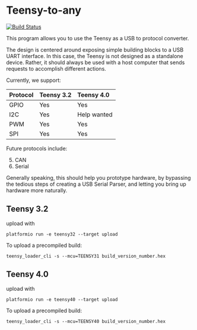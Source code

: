# Teensy-to-any

[![Build Status](https://travis-ci.org/ramonaoptics/teensy-to-any.svg?branch=master)](https://travis-ci.org/ramonaoptics/teensy-to-any)

This program allows you to use the Teensy as a USB to protocol converter.

The design is centered around exposing simple building blocks to a USB UART interface.
In this case, the Teensy is not designed as a standalone device. Rather, it should always be used with 
a host computer that sends requests to accomplish different actions.

Currently, we support:


| Protocol | Teensy 3.2 | Teensy 4.0 |
|:---------|:-----------|:-----------|
| GPIO     | Yes        | Yes        |
| I2C      | Yes        | Help wanted|
| PWM      | Yes        | Yes        |
| SPI      | Yes        | Yes        |

Future protocols include:

5. CAN
6. Serial

Generally speaking, this should help you prototype hardware, by bypassing the tedious steps of creating a USB Serial Parser, and letting you bring up hardware more naturally.

## Teensy 3.2

upload with

```
platformio run -e teensy32 --target upload
```

To upload a precompiled build:
```
teensy_loader_cli -s --mcu=TEENSY31 build_version_number.hex
```

## Teensy 4.0

upload with

```
platformio run -e teensy40 --target upload
```

To upload a precompiled build:
```
teensy_loader_cli -s --mcu=TEENSY40 build_version_number.hex
```



